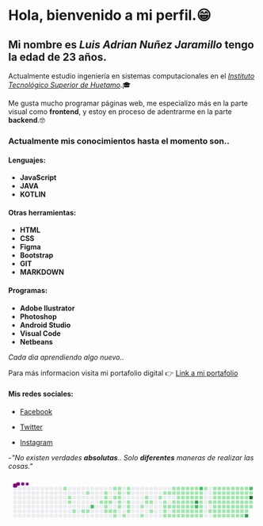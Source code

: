 # Hola, bienvenido a mi perfil.😁

## Mi nombre es _Luis Adrian Nuñez Jaramillo_ tengo la edad de 23 años.

Actualmente estudio ingeniería en sistemas computacionales en el [_Instituto Tecnológico Superior de Huetamo_](https://huetamo.tecnm.mx/).🎓

Me gusta mucho programar páginas web, me especializo más en la parte visual como **frontend**, y estoy en proceso de adentrarme en la parte **backend**.🤓

### Actualmente mis conocimientos hasta el momento son..

#### Lenguajes:

- **JavaScript**
- **JAVA**
- **KOTLIN**

#### Otras herramientas:

- **HTML**
- **CSS**
- **Figma**
- **Bootstrap**
- **GIT**
- **MARKDOWN**

#### Programas:

- **Adobe Ilustrator**
- **Photoshop**
- **Android Studio**
- **Visual Code**
- **Netbeans**

_Cada dia aprendiendo algo nuevo.._

Para más informacion visita mi portafolio digital 👉 [Link a mi portafolio](https://luisadriannu.github.io/portafolio-web/portafolio_cv)

#### Mis redes sociales:

- [Facebook](https://www.facebook.com/luisadrian.nunezjara)

- [Twitter](https://twitter.com/LuisAdrianNuez?t=LGtN8Y_iq9YpiaTIVvOgBQ&s=09)

- [Instagram](https://instagram.com/luizackjs?igshid=ZDdkNTZiNTM=)

-_"No existen verdades **absolutas**.. Solo **diferentes** maneras de realizar las cosas."_

<svg viewBox="-16 -32 880 192" width="880" height="192" xmlns="http://www.w3.org/2000/svg"><desc>Generated with https://github.com/Platane/snk</desc><style>@keyframes c0{3.07%{fill:var(--c1)}3.09%,to{fill:var(--ce)}}@keyframes c1{3.85%{fill:var(--c1)}3.87%,to{fill:var(--ce)}}@keyframes c2{4.1%{fill:var(--c1)}4.12%,to{fill:var(--ce)}}@keyframes c3{4.87%{fill:var(--c1)}4.89%,to{fill:var(--ce)}}@keyframes c4{5.39%{fill:var(--c1)}5.41%,to{fill:var(--ce)}}@keyframes c5{65.8%{fill:var(--c1)}65.82%,to{fill:var(--ce)}}@keyframes c6{5.65%{fill:var(--c1)}5.67%,to{fill:var(--ce)}}@keyframes c7{66.83%{fill:var(--c2)}66.85%,to{fill:var(--ce)}}@keyframes c8{13.61%{fill:var(--c1)}13.63%,to{fill:var(--ce)}}@keyframes c9{12.33%{fill:var(--c1)}12.35%,to{fill:var(--ce)}}@keyframes ca{12.07%{fill:var(--c1)}12.09%,to{fill:var(--ce)}}@keyframes cb{13.36%{fill:var(--c1)}13.38%,to{fill:var(--ce)}}@keyframes cc{14.13%{fill:var(--c1)}14.15%,to{fill:var(--ce)}}@keyframes cd{6.67%{fill:var(--c1)}6.69%,to{fill:var(--ce)}}@keyframes ce{13.1%{fill:var(--c1)}13.12%,to{fill:var(--ce)}}@keyframes cf{6.93%{fill:var(--c1)}6.95%,to{fill:var(--ce)}}@keyframes cg{10.53%{fill:var(--c1)}10.55%,to{fill:var(--ce)}}@keyframes ch{11.56%{fill:var(--c1)}11.58%,to{fill:var(--ce)}}@keyframes ci{7.19%{fill:var(--c1)}7.21%,to{fill:var(--ce)}}@keyframes cj{7.45%{fill:var(--c1)}7.47%,to{fill:var(--ce)}}@keyframes ck{10.27%{fill:var(--c1)}10.29%,to{fill:var(--ce)}}@keyframes cl{11.04%{fill:var(--c1)}11.06%,to{fill:var(--ce)}}@keyframes cm{11.3%{fill:var(--c1)}11.32%,to{fill:var(--ce)}}@keyframes cn{15.16%{fill:var(--c1)}15.18%,to{fill:var(--ce)}}@keyframes co{14.9%{fill:var(--c1)}14.92%,to{fill:var(--ce)}}@keyframes cp{7.96%{fill:var(--c1)}7.98%,to{fill:var(--ce)}}@keyframes cq{9.76%{fill:var(--c1)}9.78%,to{fill:var(--ce)}}@keyframes cr{9.5%{fill:var(--c1)}9.52%,to{fill:var(--ce)}}@keyframes cs{8.99%{fill:var(--c1)}9.01%,to{fill:var(--ce)}}@keyframes ct{8.73%{fill:var(--c1)}8.75%,to{fill:var(--ce)}}@keyframes cu{8.47%{fill:var(--c1)}8.49%,to{fill:var(--ce)}}@keyframes cv{18.24%{fill:var(--c1)}18.26%,to{fill:var(--ce)}}@keyframes cw{18.76%{fill:var(--c1)}18.78%,to{fill:var(--ce)}}@keyframes cx{17.47%{fill:var(--c1)}17.49%,to{fill:var(--ce)}}@keyframes cy{16.7%{fill:var(--c1)}16.72%,to{fill:var(--ce)}}@keyframes cz{16.96%{fill:var(--c1)}16.98%,to{fill:var(--ce)}}@keyframes c10{19.53%{fill:var(--c1)}19.55%,to{fill:var(--ce)}}@keyframes c11{59.89%{fill:var(--c1)}59.91%,to{fill:var(--ce)}}@keyframes c12{60.4%{fill:var(--c1)}60.42%,to{fill:var(--ce)}}@keyframes c13{53.2%{fill:var(--c1)}53.22%,to{fill:var(--ce)}}@keyframes c14{53.46%{fill:var(--c1)}53.48%,to{fill:var(--ce)}}@keyframes c15{20.3%{fill:var(--c1)}20.32%,to{fill:var(--ce)}}@keyframes c16{58.6%{fill:var(--c1)}58.62%,to{fill:var(--ce)}}@keyframes c17{60.66%{fill:var(--c1)}60.68%,to{fill:var(--ce)}}@keyframes c18{53.72%{fill:var(--c1)}53.74%,to{fill:var(--ce)}}@keyframes c19{54.23%{fill:var(--c1)}54.25%,to{fill:var(--ce)}}@keyframes c1a{25.18%{fill:var(--c1)}25.2%,to{fill:var(--ce)}}@keyframes c1b{25.44%{fill:var(--c1)}25.46%,to{fill:var(--ce)}}@keyframes c1c{52.69%{fill:var(--c1)}52.71%,to{fill:var(--ce)}}@keyframes c1d{52.43%{fill:var(--c1)}52.45%,to{fill:var(--ce)}}@keyframes c1e{20.81%{fill:var(--c1)}20.83%,to{fill:var(--ce)}}@keyframes c1f{54.49%{fill:var(--c1)}54.51%,to{fill:var(--ce)}}@keyframes c1g{24.93%{fill:var(--c1)}24.95%,to{fill:var(--ce)}}@keyframes c1h{25.7%{fill:var(--c1)}25.72%,to{fill:var(--ce)}}@keyframes c1i{50.12%{fill:var(--c1)}50.14%,to{fill:var(--ce)}}@keyframes c1j{50.38%{fill:var(--c1)}50.4%,to{fill:var(--ce)}}@keyframes c1k{52.18%{fill:var(--c1)}52.2%,to{fill:var(--ce)}}@keyframes c1l{21.07%{fill:var(--c1)}21.09%,to{fill:var(--ce)}}@keyframes c1m{54.75%{fill:var(--c1)}54.77%,to{fill:var(--ce)}}@keyframes c1n{24.67%{fill:var(--c1)}24.69%,to{fill:var(--ce)}}@keyframes c1o{25.95%{fill:var(--c1)}25.97%,to{fill:var(--ce)}}@keyframes c1p{49.86%{fill:var(--c1)}49.88%,to{fill:var(--ce)}}@keyframes c1q{50.63%{fill:var(--c1)}50.65%,to{fill:var(--ce)}}@keyframes c1r{51.92%{fill:var(--c1)}51.94%,to{fill:var(--ce)}}@keyframes c1s{21.33%{fill:var(--c1)}21.35%,to{fill:var(--ce)}}@keyframes c1t{55%{fill:var(--c1)}55.02%,to{fill:var(--ce)}}@keyframes c1u{24.41%{fill:var(--c1)}24.43%,to{fill:var(--ce)}}@keyframes c1v{26.21%{fill:var(--c1)}26.23%,to{fill:var(--ce)}}@keyframes c1w{49.6%{fill:var(--c1)}49.62%,to{fill:var(--ce)}}@keyframes c1x{50.89%{fill:var(--c1)}50.91%,to{fill:var(--ce)}}@keyframes c1y{51.66%{fill:var(--c1)}51.68%,to{fill:var(--ce)}}@keyframes c1z{21.58%{fill:var(--c1)}21.6%,to{fill:var(--ce)}}@keyframes c20{55.26%{fill:var(--c1)}55.28%,to{fill:var(--ce)}}@keyframes c21{24.15%{fill:var(--c1)}24.17%,to{fill:var(--ce)}}@keyframes c22{26.47%{fill:var(--c1)}26.49%,to{fill:var(--ce)}}@keyframes c23{26.73%{fill:var(--c1)}26.75%,to{fill:var(--ce)}}@keyframes c24{51.15%{fill:var(--c1)}51.17%,to{fill:var(--ce)}}@keyframes c25{51.4%{fill:var(--c1)}51.42%,to{fill:var(--ce)}}@keyframes c26{21.84%{fill:var(--c1)}21.86%,to{fill:var(--ce)}}@keyframes c27{55.52%{fill:var(--c1)}55.54%,to{fill:var(--ce)}}@keyframes c28{23.9%{fill:var(--c1)}23.92%,to{fill:var(--ce)}}@keyframes c29{23.64%{fill:var(--c1)}23.66%,to{fill:var(--ce)}}@keyframes c2a{26.98%{fill:var(--c1)}27%,to{fill:var(--ce)}}@keyframes c2b{82.25%{fill:var(--c3)}82.27%,to{fill:var(--ce)}}@keyframes c2c{72.74%{fill:var(--c2)}72.76%,to{fill:var(--ce)}}@keyframes c2d{22.1%{fill:var(--c1)}22.12%,to{fill:var(--ce)}}@keyframes c2e{55.77%{fill:var(--c1)}55.79%,to{fill:var(--ce)}}@keyframes c2f{74.03%{fill:var(--c2)}74.05%,to{fill:var(--ce)}}@keyframes c2g{23.38%{fill:var(--c1)}23.4%,to{fill:var(--ce)}}@keyframes c2h{23.13%{fill:var(--c1)}23.15%,to{fill:var(--ce)}}@keyframes c2i{22.87%{fill:var(--c1)}22.89%,to{fill:var(--ce)}}@keyframes c2j{22.61%{fill:var(--c1)}22.63%,to{fill:var(--ce)}}@keyframes c2k{22.36%{fill:var(--c1)}22.38%,to{fill:var(--ce)}}@keyframes c2l{56.03%{fill:var(--c1)}56.05%,to{fill:var(--ce)}}@keyframes c2m{48.06%{fill:var(--c1)}48.08%,to{fill:var(--ce)}}@keyframes c2n{33.67%{fill:var(--c1)}33.69%,to{fill:var(--ce)}}@keyframes c2o{38.81%{fill:var(--c1)}38.83%,to{fill:var(--ce)}}@keyframes c2p{44.98%{fill:var(--c1)}45%,to{fill:var(--ce)}}@keyframes c2q{45.23%{fill:var(--c1)}45.25%,to{fill:var(--ce)}}@keyframes c2r{28.01%{fill:var(--c1)}28.03%,to{fill:var(--ce)}}@keyframes c2s{33.41%{fill:var(--c1)}33.43%,to{fill:var(--ce)}}@keyframes c2t{34.18%{fill:var(--c1)}34.2%,to{fill:var(--ce)}}@keyframes c2u{38.55%{fill:var(--c1)}38.57%,to{fill:var(--ce)}}@keyframes c2v{39.32%{fill:var(--c1)}39.34%,to{fill:var(--ce)}}@keyframes c2w{44.72%{fill:var(--c1)}44.74%,to{fill:var(--ce)}}@keyframes c2x{45.49%{fill:var(--c1)}45.51%,to{fill:var(--ce)}}@keyframes c2y{28.27%{fill:var(--c1)}28.29%,to{fill:var(--ce)}}@keyframes c2z{33.15%{fill:var(--c1)}33.17%,to{fill:var(--ce)}}@keyframes c30{34.44%{fill:var(--c1)}34.46%,to{fill:var(--ce)}}@keyframes c31{38.29%{fill:var(--c1)}38.31%,to{fill:var(--ce)}}@keyframes c32{39.58%{fill:var(--c1)}39.6%,to{fill:var(--ce)}}@keyframes c33{44.46%{fill:var(--c1)}44.48%,to{fill:var(--ce)}}@keyframes c34{45.75%{fill:var(--c1)}45.77%,to{fill:var(--ce)}}@keyframes c35{28.52%{fill:var(--c1)}28.54%,to{fill:var(--ce)}}@keyframes c36{32.89%{fill:var(--c1)}32.91%,to{fill:var(--ce)}}@keyframes c37{34.69%{fill:var(--c1)}34.71%,to{fill:var(--ce)}}@keyframes c38{38.04%{fill:var(--c1)}38.06%,to{fill:var(--ce)}}@keyframes c39{39.84%{fill:var(--c1)}39.86%,to{fill:var(--ce)}}@keyframes c3a{44.21%{fill:var(--c1)}44.23%,to{fill:var(--ce)}}@keyframes c3b{46.01%{fill:var(--c1)}46.03%,to{fill:var(--ce)}}@keyframes c3c{28.78%{fill:var(--c1)}28.8%,to{fill:var(--ce)}}@keyframes c3d{32.64%{fill:var(--c1)}32.66%,to{fill:var(--ce)}}@keyframes c3e{34.95%{fill:var(--c1)}34.97%,to{fill:var(--ce)}}@keyframes c3f{37.78%{fill:var(--c1)}37.8%,to{fill:var(--ce)}}@keyframes c3g{40.09%{fill:var(--c1)}40.11%,to{fill:var(--ce)}}@keyframes c3h{43.95%{fill:var(--c1)}43.97%,to{fill:var(--ce)}}@keyframes c3i{46.26%{fill:var(--c1)}46.28%,to{fill:var(--ce)}}@keyframes c3j{29.04%{fill:var(--c1)}29.06%,to{fill:var(--ce)}}@keyframes c3k{32.38%{fill:var(--c1)}32.4%,to{fill:var(--ce)}}@keyframes c3l{35.21%{fill:var(--c1)}35.23%,to{fill:var(--ce)}}@keyframes c3m{37.52%{fill:var(--c1)}37.54%,to{fill:var(--ce)}}@keyframes c3n{40.35%{fill:var(--c1)}40.37%,to{fill:var(--ce)}}@keyframes c3o{43.69%{fill:var(--c1)}43.71%,to{fill:var(--ce)}}@keyframes c3p{43.43%{fill:var(--c1)}43.45%,to{fill:var(--ce)}}@keyframes c3q{29.3%{fill:var(--c1)}29.32%,to{fill:var(--ce)}}@keyframes c3r{32.12%{fill:var(--c1)}32.14%,to{fill:var(--ce)}}@keyframes c3s{35.47%{fill:var(--c1)}35.49%,to{fill:var(--ce)}}@keyframes c3t{37.27%{fill:var(--c1)}37.29%,to{fill:var(--ce)}}@keyframes c3u{40.61%{fill:var(--c1)}40.63%,to{fill:var(--ce)}}@keyframes c3v{42.41%{fill:var(--c1)}42.43%,to{fill:var(--ce)}}@keyframes c3w{42.15%{fill:var(--c1)}42.17%,to{fill:var(--ce)}}@keyframes c3x{29.55%{fill:var(--c1)}29.57%,to{fill:var(--ce)}}@keyframes c3y{31.87%{fill:var(--c1)}31.89%,to{fill:var(--ce)}}@keyframes c3z{35.72%{fill:var(--c1)}35.74%,to{fill:var(--ce)}}@keyframes c40{37.01%{fill:var(--c1)}37.03%,to{fill:var(--ce)}}@keyframes c41{40.86%{fill:var(--c1)}40.88%,to{fill:var(--ce)}}@keyframes c42{42.66%{fill:var(--c1)}42.68%,to{fill:var(--ce)}}@keyframes c43{30.07%{fill:var(--c1)}30.09%,to{fill:var(--ce)}}@keyframes c44{29.81%{fill:var(--c1)}29.83%,to{fill:var(--ce)}}@keyframes c45{31.61%{fill:var(--c1)}31.63%,to{fill:var(--ce)}}@keyframes c46{35.98%{fill:var(--c1)}36%,to{fill:var(--ce)}}@keyframes c47{36.75%{fill:var(--c1)}36.77%,to{fill:var(--ce)}}@keyframes c48{78.65%{fill:var(--c3)}78.67%,to{fill:var(--ce)}}@keyframes c49{76.85%{fill:var(--c2)}76.87%,to{fill:var(--ce)}}@keyframes c4a{30.32%{fill:var(--c1)}30.34%,to{fill:var(--ce)}}@keyframes c4b{85.59%{fill:var(--c4)}85.61%,to{fill:var(--ce)}}@keyframes c4c{31.35%{fill:var(--c1)}31.37%,to{fill:var(--ce)}}@keyframes c4d{36.24%{fill:var(--c1)}36.26%,to{fill:var(--ce)}}@keyframes u0{3.07%{transform:scale(0,1)}3.09%,3.85%,3.87%,4.1%{transform:scale(.01,1)}4.12%,4.87%{transform:scale(.02,1)}4.89%,5.39%,5.41%,5.65%{transform:scale(.03,1)}5.67%,6.67%{transform:scale(.04,1)}6.69%,6.93%,6.95%,7.19%{transform:scale(.05,1)}7.21%,7.45%{transform:scale(.06,1)}7.47%,7.96%,7.98%,8.47%{transform:scale(.07,1)}8.49%,8.73%{transform:scale(.08,1)}8.75%,8.99%,9.01%,9.5%{transform:scale(.09,1)}9.52%,9.76%{transform:scale(.1,1)}10.27%,10.29%,10.53%,9.78%{transform:scale(.11,1)}10.55%,11.04%{transform:scale(.12,1)}11.06%,11.3%,11.32%,11.56%{transform:scale(.13,1)}11.58%,12.07%{transform:scale(.14,1)}12.09%,12.33%,12.35%,13.1%{transform:scale(.15,1)}13.12%,13.36%{transform:scale(.16,1)}13.38%,13.61%,13.63%,14.13%{transform:scale(.17,1)}14.15%,14.9%{transform:scale(.18,1)}14.92%,15.16%,15.18%,16.7%{transform:scale(.19,1)}16.72%,16.96%{transform:scale(.2,1)}16.98%,17.47%,17.49%,18.24%{transform:scale(.21,1)}18.26%,18.76%{transform:scale(.22,1)}18.78%,19.53%,19.55%,20.3%{transform:scale(.23,1)}20.32%,20.81%{transform:scale(.24,1)}20.83%,21.07%,21.09%,21.33%{transform:scale(.25,1)}21.35%,21.58%,21.6%,21.84%{transform:scale(.26,1)}21.86%,22.1%{transform:scale(.27,1)}22.12%,22.36%,22.38%,22.61%{transform:scale(.28,1)}22.63%,22.87%{transform:scale(.29,1)}22.89%,23.13%,23.15%,23.38%{transform:scale(.3,1)}23.4%,23.64%{transform:scale(.31,1)}23.66%,23.9%,23.92%,24.15%{transform:scale(.32,1)}24.17%,24.41%{transform:scale(.33,1)}24.43%,24.67%,24.69%,24.93%{transform:scale(.34,1)}24.95%,25.18%{transform:scale(.35,1)}25.2%,25.44%,25.46%,25.7%{transform:scale(.36,1)}25.72%,25.95%{transform:scale(.37,1)}25.97%,26.21%,26.23%,26.47%{transform:scale(.38,1)}26.49%,26.73%{transform:scale(.39,1)}26.75%,26.98%,27%,28.01%{transform:scale(.4,1)}28.03%,28.27%{transform:scale(.41,1)}28.29%,28.52%,28.54%,28.78%{transform:scale(.42,1)}28.8%,29.04%{transform:scale(.43,1)}29.06%,29.3%,29.32%,29.55%{transform:scale(.44,1)}29.57%,29.81%{transform:scale(.45,1)}29.83%,30.07%,30.09%,30.32%{transform:scale(.46,1)}30.34%,31.35%{transform:scale(.47,1)}31.37%,31.61%,31.63%,31.87%{transform:scale(.48,1)}31.89%,32.12%{transform:scale(.49,1)}32.14%,32.38%,32.4%,32.64%{transform:scale(.5,1)}32.66%,32.89%{transform:scale(.51,1)}32.91%,33.15%,33.17%,33.41%{transform:scale(.52,1)}33.43%,33.67%{transform:scale(.53,1)}33.69%,34.18%,34.2%,34.44%{transform:scale(.54,1)}34.46%,34.69%{transform:scale(.55,1)}34.71%,34.95%,34.97%,35.21%{transform:scale(.56,1)}35.23%,35.47%{transform:scale(.57,1)}35.49%,35.72%,35.74%,35.98%{transform:scale(.58,1)}36%,36.24%{transform:scale(.59,1)}36.26%,36.75%,36.77%,37.01%{transform:scale(.6,1)}37.03%,37.27%{transform:scale(.61,1)}37.29%,37.52%,37.54%,37.78%{transform:scale(.62,1)}37.8%,38.04%{transform:scale(.63,1)}38.06%,38.29%,38.31%,38.55%{transform:scale(.64,1)}38.57%,38.81%{transform:scale(.65,1)}38.83%,39.32%,39.34%,39.58%{transform:scale(.66,1)}39.6%,39.84%{transform:scale(.67,1)}39.86%,40.09%,40.11%,40.35%{transform:scale(.68,1)}40.37%,40.61%{transform:scale(.69,1)}40.63%,40.86%,40.88%,42.15%{transform:scale(.7,1)}42.17%,42.41%{transform:scale(.71,1)}42.43%,42.66%,42.68%,43.43%{transform:scale(.72,1)}43.45%,43.69%{transform:scale(.73,1)}43.71%,43.95%,43.97%,44.21%{transform:scale(.74,1)}44.23%,44.46%,44.48%,44.72%{transform:scale(.75,1)}44.74%,44.98%{transform:scale(.76,1)}45%,45.23%,45.25%,45.49%{transform:scale(.77,1)}45.51%,45.75%{transform:scale(.78,1)}45.77%,46.01%,46.03%,46.26%{transform:scale(.79,1)}46.28%,48.06%{transform:scale(.8,1)}48.08%,49.6%,49.62%,49.86%{transform:scale(.81,1)}49.88%,50.12%{transform:scale(.82,1)}50.14%,50.38%,50.4%,50.63%{transform:scale(.83,1)}50.65%,50.89%{transform:scale(.84,1)}50.91%,51.15%,51.17%,51.4%{transform:scale(.85,1)}51.42%,51.66%{transform:scale(.86,1)}51.68%,51.92%,51.94%,52.18%{transform:scale(.87,1)}52.2%,52.43%{transform:scale(.88,1)}52.45%,52.69%,52.71%,53.2%{transform:scale(.89,1)}53.22%,53.46%{transform:scale(.9,1)}53.48%,53.72%,53.74%,54.23%{transform:scale(.91,1)}54.25%,54.49%{transform:scale(.92,1)}54.51%,54.75%,54.77%,55%{transform:scale(.93,1)}55.02%,55.26%{transform:scale(.94,1)}55.28%,55.52%,55.54%,55.77%{transform:scale(.95,1)}55.79%,56.03%{transform:scale(.96,1)}56.05%,58.6%,58.62%,59.89%{transform:scale(.97,1)}59.91%,60.4%{transform:scale(.98,1)}60.42%,60.66%,60.68%,65.8%{transform:scale(.99,1)}65.82%,to{transform:scale(1,1)}}@keyframes u1{66.83%{transform:scale(0,1)}66.85%,72.74%{transform:scale(.25,1)}72.76%,74.03%{transform:scale(.5,1)}74.05%,76.85%{transform:scale(.75,1)}76.87%,to{transform:scale(1,1)}}@keyframes u2{78.65%{transform:scale(0,1)}78.67%,82.25%{transform:scale(.5,1)}82.27%,to{transform:scale(1,1)}}@keyframes u3{85.59%{transform:scale(0,1)}85.61%,to{transform:scale(1,1)}}@keyframes s0{0%,99.74%{transform:translate(0,-16px)}.26%{transform:translate(0,0)}3.34%{transform:translate(192px,0)}4.11%{transform:translate(192px,48px)}4.37%{transform:translate(208px,48px)}4.88%{transform:translate(208px,80px)}7.2%{transform:translate(352px,80px)}7.46%{transform:translate(352px,96px)}8.23%{transform:translate(400px,96px)}9.77%{transform:translate(400px,0)}10.54%{transform:translate(352px,0)}10.8%{transform:translate(352px,16px)}11.05%{transform:translate(368px,16px)}11.31%{transform:translate(368px,32px)}12.08%{transform:translate(320px,32px)}12.34%{transform:translate(320px,16px)}12.6%{transform:translate(336px,16px)}13.11%{transform:translate(336px,48px)}13.62%{transform:translate(304px,48px)}13.88%{transform:translate(304px,64px)}14.91%{transform:translate(368px,64px)}15.17%{transform:translate(368px,48px)}16.97%{transform:translate(480px,48px)}17.22%{transform:translate(480px,32px)}17.74%{transform:translate(448px,32px)}18.77%{transform:translate(448px,96px)}19.28%{transform:translate(480px,96px)}19.54%{transform:translate(480px,80px)}22.37%,56.3%{transform:translate(656px,80px)}23.39%{transform:translate(656px,16px)}23.65%{transform:translate(640px,16px)}23.91%{transform:translate(640px,0)}25.19%{transform:translate(560px,0)}25.45%{transform:translate(560px,16px)}26.48%{transform:translate(624px,16px)}26.74%{transform:translate(624px,32px)}29.82%{transform:translate(816px,32px)}30.08%,42.93%,77.38%{transform:translate(816px,16px)}30.59%{transform:translate(848px,16px)}31.11%{transform:translate(848px,48px)}33.68%{transform:translate(688px,48px)}33.93%{transform:translate(688px,64px)}36.25%{transform:translate(832px,64px)}36.5%{transform:translate(832px,80px)}38.82%{transform:translate(688px,80px)}39.07%{transform:translate(688px,96px)}40.87%,78.92%{transform:translate(800px,96px)}42.42%{transform:translate(800px,0)}42.67%{transform:translate(816px,0)}43.44%{transform:translate(784px,16px)}43.7%{transform:translate(784px,0)}44.99%{transform:translate(704px,0)}45.24%{transform:translate(704px,16px)}46.27%{transform:translate(768px,16px)}46.53%{transform:translate(768px,0)}48.07%{transform:translate(672px,0)}48.33%{transform:translate(672px,16px)}49.36%{transform:translate(608px,16px)}49.61%{transform:translate(608px,32px)}50.13%{transform:translate(576px,32px)}50.39%{transform:translate(576px,48px)}51.16%{transform:translate(624px,48px)}51.41%{transform:translate(624px,64px)}52.44%{transform:translate(560px,64px)}52.7%{transform:translate(560px,48px)}53.21%{transform:translate(528px,48px)}53.47%{transform:translate(528px,64px)}53.73%{transform:translate(544px,64px)}54.24%{transform:translate(544px,96px)}56.04%{transform:translate(656px,96px)}58.35%{transform:translate(528px,80px)}58.61%{transform:translate(528px,96px)}58.87%{transform:translate(512px,96px)}59.9%{transform:translate(512px,32px)}60.15%{transform:translate(528px,32px)}60.41%{transform:translate(528px,16px)}60.67%{transform:translate(544px,16px)}60.93%{transform:translate(544px,0)}65.55%{transform:translate(256px,0)}65.81%{transform:translate(256px,16px)}66.07%{transform:translate(272px,16px)}66.84%{transform:translate(272px,64px)}73.01%{transform:translate(656px,64px)}74.04%{transform:translate(656px,0)}76.86%{transform:translate(832px,0)}77.12%,85.86%{transform:translate(832px,16px)}78.66%{transform:translate(816px,96px)}79.69%{transform:translate(800px,48px)}82.26%{transform:translate(640px,48px)}82.52%{transform:translate(640px,32px)}85.6%{transform:translate(832px,32px)}97.94%{transform:translate(80px,16px)}98.2%{transform:translate(80px,0)}98.46%{transform:translate(64px,0)}98.71%{transform:translate(64px,-16px)}}@keyframes s1{0%,99.74%{transform:translate(16px,-16px)}.26%{transform:translate(0,-16px)}.51%{transform:translate(0,0)}3.6%{transform:translate(192px,0)}4.37%{transform:translate(192px,48px)}4.63%{transform:translate(208px,48px)}5.14%{transform:translate(208px,80px)}7.46%{transform:translate(352px,80px)}7.71%{transform:translate(352px,96px)}8.48%{transform:translate(400px,96px)}10.03%{transform:translate(400px,0)}10.8%{transform:translate(352px,0)}11.05%{transform:translate(352px,16px)}11.31%{transform:translate(368px,16px)}11.57%{transform:translate(368px,32px)}12.34%{transform:translate(320px,32px)}12.6%{transform:translate(320px,16px)}12.85%{transform:translate(336px,16px)}13.37%{transform:translate(336px,48px)}13.88%{transform:translate(304px,48px)}14.14%{transform:translate(304px,64px)}15.17%{transform:translate(368px,64px)}15.42%{transform:translate(368px,48px)}17.22%{transform:translate(480px,48px)}17.48%{transform:translate(480px,32px)}17.99%{transform:translate(448px,32px)}19.02%{transform:translate(448px,96px)}19.54%{transform:translate(480px,96px)}19.79%{transform:translate(480px,80px)}22.62%,56.56%{transform:translate(656px,80px)}23.65%{transform:translate(656px,16px)}23.91%{transform:translate(640px,16px)}24.16%{transform:translate(640px,0)}25.45%{transform:translate(560px,0)}25.71%{transform:translate(560px,16px)}26.74%{transform:translate(624px,16px)}26.99%{transform:translate(624px,32px)}30.08%{transform:translate(816px,32px)}30.33%,43.19%,77.63%{transform:translate(816px,16px)}30.85%{transform:translate(848px,16px)}31.36%{transform:translate(848px,48px)}33.93%{transform:translate(688px,48px)}34.19%{transform:translate(688px,64px)}36.5%{transform:translate(832px,64px)}36.76%{transform:translate(832px,80px)}39.07%{transform:translate(688px,80px)}39.33%{transform:translate(688px,96px)}41.13%,79.18%{transform:translate(800px,96px)}42.67%{transform:translate(800px,0)}42.93%{transform:translate(816px,0)}43.7%{transform:translate(784px,16px)}43.96%{transform:translate(784px,0)}45.24%{transform:translate(704px,0)}45.5%{transform:translate(704px,16px)}46.53%{transform:translate(768px,16px)}46.79%{transform:translate(768px,0)}48.33%{transform:translate(672px,0)}48.59%{transform:translate(672px,16px)}49.61%{transform:translate(608px,16px)}49.87%{transform:translate(608px,32px)}50.39%{transform:translate(576px,32px)}50.64%{transform:translate(576px,48px)}51.41%{transform:translate(624px,48px)}51.67%{transform:translate(624px,64px)}52.7%{transform:translate(560px,64px)}52.96%{transform:translate(560px,48px)}53.47%{transform:translate(528px,48px)}53.73%{transform:translate(528px,64px)}53.98%{transform:translate(544px,64px)}54.5%{transform:translate(544px,96px)}56.3%{transform:translate(656px,96px)}58.61%{transform:translate(528px,80px)}58.87%{transform:translate(528px,96px)}59.13%{transform:translate(512px,96px)}60.15%{transform:translate(512px,32px)}60.41%{transform:translate(528px,32px)}60.67%{transform:translate(528px,16px)}60.93%{transform:translate(544px,16px)}61.18%{transform:translate(544px,0)}65.81%{transform:translate(256px,0)}66.07%{transform:translate(256px,16px)}66.32%{transform:translate(272px,16px)}67.1%{transform:translate(272px,64px)}73.26%{transform:translate(656px,64px)}74.29%{transform:translate(656px,0)}77.12%{transform:translate(832px,0)}77.38%,86.12%{transform:translate(832px,16px)}78.92%{transform:translate(816px,96px)}79.95%{transform:translate(800px,48px)}82.52%{transform:translate(640px,48px)}82.78%{transform:translate(640px,32px)}85.86%{transform:translate(832px,32px)}98.2%{transform:translate(80px,16px)}98.46%{transform:translate(80px,0)}98.71%{transform:translate(64px,0)}98.97%{transform:translate(64px,-16px)}}@keyframes s2{0%,99.74%{transform:translate(32px,-16px)}.51%{transform:translate(0,-16px)}.77%{transform:translate(0,0)}3.86%{transform:translate(192px,0)}4.63%{transform:translate(192px,48px)}4.88%{transform:translate(208px,48px)}5.4%{transform:translate(208px,80px)}7.71%{transform:translate(352px,80px)}7.97%{transform:translate(352px,96px)}8.74%{transform:translate(400px,96px)}10.28%{transform:translate(400px,0)}11.05%{transform:translate(352px,0)}11.31%{transform:translate(352px,16px)}11.57%{transform:translate(368px,16px)}11.83%{transform:translate(368px,32px)}12.6%{transform:translate(320px,32px)}12.85%{transform:translate(320px,16px)}13.11%{transform:translate(336px,16px)}13.62%{transform:translate(336px,48px)}14.14%{transform:translate(304px,48px)}14.4%{transform:translate(304px,64px)}15.42%{transform:translate(368px,64px)}15.68%{transform:translate(368px,48px)}17.48%{transform:translate(480px,48px)}17.74%{transform:translate(480px,32px)}18.25%{transform:translate(448px,32px)}19.28%{transform:translate(448px,96px)}19.79%{transform:translate(480px,96px)}20.05%{transform:translate(480px,80px)}22.88%,56.81%{transform:translate(656px,80px)}23.91%{transform:translate(656px,16px)}24.16%{transform:translate(640px,16px)}24.42%{transform:translate(640px,0)}25.71%{transform:translate(560px,0)}25.96%{transform:translate(560px,16px)}26.99%{transform:translate(624px,16px)}27.25%{transform:translate(624px,32px)}30.33%{transform:translate(816px,32px)}30.59%,43.44%,77.89%{transform:translate(816px,16px)}31.11%{transform:translate(848px,16px)}31.62%{transform:translate(848px,48px)}34.19%{transform:translate(688px,48px)}34.45%{transform:translate(688px,64px)}36.76%{transform:translate(832px,64px)}37.02%{transform:translate(832px,80px)}39.33%{transform:translate(688px,80px)}39.59%{transform:translate(688px,96px)}41.39%,79.43%{transform:translate(800px,96px)}42.93%{transform:translate(800px,0)}43.19%{transform:translate(816px,0)}43.96%{transform:translate(784px,16px)}44.22%{transform:translate(784px,0)}45.5%{transform:translate(704px,0)}45.76%{transform:translate(704px,16px)}46.79%{transform:translate(768px,16px)}47.04%{transform:translate(768px,0)}48.59%{transform:translate(672px,0)}48.84%{transform:translate(672px,16px)}49.87%{transform:translate(608px,16px)}50.13%{transform:translate(608px,32px)}50.64%{transform:translate(576px,32px)}50.9%{transform:translate(576px,48px)}51.67%{transform:translate(624px,48px)}51.93%{transform:translate(624px,64px)}52.96%{transform:translate(560px,64px)}53.21%{transform:translate(560px,48px)}53.73%{transform:translate(528px,48px)}53.98%{transform:translate(528px,64px)}54.24%{transform:translate(544px,64px)}54.76%{transform:translate(544px,96px)}56.56%{transform:translate(656px,96px)}58.87%{transform:translate(528px,80px)}59.13%{transform:translate(528px,96px)}59.38%{transform:translate(512px,96px)}60.41%{transform:translate(512px,32px)}60.67%{transform:translate(528px,32px)}60.93%{transform:translate(528px,16px)}61.18%{transform:translate(544px,16px)}61.44%{transform:translate(544px,0)}66.07%{transform:translate(256px,0)}66.32%{transform:translate(256px,16px)}66.58%{transform:translate(272px,16px)}67.35%{transform:translate(272px,64px)}73.52%{transform:translate(656px,64px)}74.55%{transform:translate(656px,0)}77.38%{transform:translate(832px,0)}77.63%,86.38%{transform:translate(832px,16px)}79.18%{transform:translate(816px,96px)}80.21%{transform:translate(800px,48px)}82.78%{transform:translate(640px,48px)}83.03%{transform:translate(640px,32px)}86.12%{transform:translate(832px,32px)}98.46%{transform:translate(80px,16px)}98.71%{transform:translate(80px,0)}98.97%{transform:translate(64px,0)}99.23%{transform:translate(64px,-16px)}}@keyframes s3{0%,99.74%{transform:translate(48px,-16px)}.77%{transform:translate(0,-16px)}1.03%{transform:translate(0,0)}4.11%{transform:translate(192px,0)}4.88%{transform:translate(192px,48px)}5.14%{transform:translate(208px,48px)}5.66%{transform:translate(208px,80px)}7.97%{transform:translate(352px,80px)}8.23%{transform:translate(352px,96px)}9%{transform:translate(400px,96px)}10.54%{transform:translate(400px,0)}11.31%{transform:translate(352px,0)}11.57%{transform:translate(352px,16px)}11.83%{transform:translate(368px,16px)}12.08%{transform:translate(368px,32px)}12.85%{transform:translate(320px,32px)}13.11%{transform:translate(320px,16px)}13.37%{transform:translate(336px,16px)}13.88%{transform:translate(336px,48px)}14.4%{transform:translate(304px,48px)}14.65%{transform:translate(304px,64px)}15.68%{transform:translate(368px,64px)}15.94%{transform:translate(368px,48px)}17.74%{transform:translate(480px,48px)}17.99%{transform:translate(480px,32px)}18.51%{transform:translate(448px,32px)}19.54%{transform:translate(448px,96px)}20.05%{transform:translate(480px,96px)}20.31%{transform:translate(480px,80px)}23.14%,57.07%{transform:translate(656px,80px)}24.16%{transform:translate(656px,16px)}24.42%{transform:translate(640px,16px)}24.68%{transform:translate(640px,0)}25.96%{transform:translate(560px,0)}26.22%{transform:translate(560px,16px)}27.25%{transform:translate(624px,16px)}27.51%{transform:translate(624px,32px)}30.59%{transform:translate(816px,32px)}30.85%,43.7%,78.15%{transform:translate(816px,16px)}31.36%{transform:translate(848px,16px)}31.88%{transform:translate(848px,48px)}34.45%{transform:translate(688px,48px)}34.7%{transform:translate(688px,64px)}37.02%{transform:translate(832px,64px)}37.28%{transform:translate(832px,80px)}39.59%{transform:translate(688px,80px)}39.85%{transform:translate(688px,96px)}41.65%,79.69%{transform:translate(800px,96px)}43.19%{transform:translate(800px,0)}43.44%{transform:translate(816px,0)}44.22%{transform:translate(784px,16px)}44.47%{transform:translate(784px,0)}45.76%{transform:translate(704px,0)}46.02%{transform:translate(704px,16px)}47.04%{transform:translate(768px,16px)}47.3%{transform:translate(768px,0)}48.84%{transform:translate(672px,0)}49.1%{transform:translate(672px,16px)}50.13%{transform:translate(608px,16px)}50.39%{transform:translate(608px,32px)}50.9%{transform:translate(576px,32px)}51.16%{transform:translate(576px,48px)}51.93%{transform:translate(624px,48px)}52.19%{transform:translate(624px,64px)}53.21%{transform:translate(560px,64px)}53.47%{transform:translate(560px,48px)}53.98%{transform:translate(528px,48px)}54.24%{transform:translate(528px,64px)}54.5%{transform:translate(544px,64px)}55.01%{transform:translate(544px,96px)}56.81%{transform:translate(656px,96px)}59.13%{transform:translate(528px,80px)}59.38%{transform:translate(528px,96px)}59.64%{transform:translate(512px,96px)}60.67%{transform:translate(512px,32px)}60.93%{transform:translate(528px,32px)}61.18%{transform:translate(528px,16px)}61.44%{transform:translate(544px,16px)}61.7%{transform:translate(544px,0)}66.32%{transform:translate(256px,0)}66.58%{transform:translate(256px,16px)}66.84%{transform:translate(272px,16px)}67.61%{transform:translate(272px,64px)}73.78%{transform:translate(656px,64px)}74.81%{transform:translate(656px,0)}77.63%{transform:translate(832px,0)}77.89%,86.63%{transform:translate(832px,16px)}79.43%{transform:translate(816px,96px)}80.46%{transform:translate(800px,48px)}83.03%{transform:translate(640px,48px)}83.29%{transform:translate(640px,32px)}86.38%{transform:translate(832px,32px)}98.71%{transform:translate(80px,16px)}98.97%{transform:translate(80px,0)}99.23%{transform:translate(64px,0)}99.49%{transform:translate(64px,-16px)}}:root{--cb:#1b1f230a;--cs:purple;--ce:#ebedf0;--c0:#ebedf0;--c1:#9be9a8;--c2:#40c463;--c3:#30a14e;--c4:#216e39}@media (prefers-color-scheme:dark){:root{--cb:#1b1f230a;--cs:purple;--ce:#161b22;--c1:#01311f;--c2:#034525;--c3:#0f6d31;--c4:#00c647}}.c{shape-rendering:geometricPrecision;fill:var(--ce);stroke-width:1px;stroke:var(--cb);animation:none 38900ms linear infinite}.c.c0{fill:var(--c1);animation-name:c0}.c.c1,.c.c2,.c.c3{fill:var(--c1);animation-name:c1}.c.c2,.c.c3{animation-name:c2}.c.c3{animation-name:c3}.c.c4,.c.c5,.c.c6{fill:var(--c1);animation-name:c4}.c.c5,.c.c6{animation-name:c5}.c.c6{animation-name:c6}.c.c7{fill:var(--c2);animation-name:c7}.c.c8,.c.c9,.c.ca{fill:var(--c1);animation-name:c8}.c.c9,.c.ca{animation-name:c9}.c.ca{animation-name:ca}.c.cb,.c.cc,.c.cd{fill:var(--c1);animation-name:cb}.c.cc,.c.cd{animation-name:cc}.c.cd{animation-name:cd}.c.ce,.c.cf,.c.cg{fill:var(--c1);animation-name:ce}.c.cf,.c.cg{animation-name:cf}.c.cg{animation-name:cg}.c.ch,.c.ci,.c.cj{fill:var(--c1);animation-name:ch}.c.ci,.c.cj{animation-name:ci}.c.cj{animation-name:cj}.c.ck,.c.cl,.c.cm{fill:var(--c1);animation-name:ck}.c.cl,.c.cm{animation-name:cl}.c.cm{animation-name:cm}.c.cn,.c.co,.c.cp{fill:var(--c1);animation-name:cn}.c.co,.c.cp{animation-name:co}.c.cp{animation-name:cp}.c.cq,.c.cr,.c.cs{fill:var(--c1);animation-name:cq}.c.cr,.c.cs{animation-name:cr}.c.cs{animation-name:cs}.c.ct,.c.cu,.c.cv{fill:var(--c1);animation-name:ct}.c.cu,.c.cv{animation-name:cu}.c.cv{animation-name:cv}.c.cw,.c.cx,.c.cy{fill:var(--c1);animation-name:cw}.c.cx,.c.cy{animation-name:cx}.c.cy{animation-name:cy}.c.c10,.c.c11,.c.cz{fill:var(--c1);animation-name:cz}.c.c10,.c.c11{animation-name:c10}.c.c11{animation-name:c11}.c.c12,.c.c13,.c.c14{fill:var(--c1);animation-name:c12}.c.c13,.c.c14{animation-name:c13}.c.c14{animation-name:c14}.c.c15,.c.c16,.c.c17{fill:var(--c1);animation-name:c15}.c.c16,.c.c17{animation-name:c16}.c.c17{animation-name:c17}.c.c18,.c.c19,.c.c1a{fill:var(--c1);animation-name:c18}.c.c19,.c.c1a{animation-name:c19}.c.c1a{animation-name:c1a}.c.c1b,.c.c1c,.c.c1d{fill:var(--c1);animation-name:c1b}.c.c1c,.c.c1d{animation-name:c1c}.c.c1d{animation-name:c1d}.c.c1e,.c.c1f,.c.c1g{fill:var(--c1);animation-name:c1e}.c.c1f,.c.c1g{animation-name:c1f}.c.c1g{animation-name:c1g}.c.c1h,.c.c1i,.c.c1j{fill:var(--c1);animation-name:c1h}.c.c1i,.c.c1j{animation-name:c1i}.c.c1j{animation-name:c1j}.c.c1k,.c.c1l,.c.c1m{fill:var(--c1);animation-name:c1k}.c.c1l,.c.c1m{animation-name:c1l}.c.c1m{animation-name:c1m}.c.c1n,.c.c1o,.c.c1p{fill:var(--c1);animation-name:c1n}.c.c1o,.c.c1p{animation-name:c1o}.c.c1p{animation-name:c1p}.c.c1q,.c.c1r,.c.c1s{fill:var(--c1);animation-name:c1q}.c.c1r,.c.c1s{animation-name:c1r}.c.c1s{animation-name:c1s}.c.c1t,.c.c1u,.c.c1v{fill:var(--c1);animation-name:c1t}.c.c1u,.c.c1v{animation-name:c1u}.c.c1v{animation-name:c1v}.c.c1w,.c.c1x,.c.c1y{fill:var(--c1);animation-name:c1w}.c.c1x,.c.c1y{animation-name:c1x}.c.c1y{animation-name:c1y}.c.c1z,.c.c20,.c.c21{fill:var(--c1);animation-name:c1z}.c.c20,.c.c21{animation-name:c20}.c.c21{animation-name:c21}.c.c22,.c.c23,.c.c24{fill:var(--c1);animation-name:c22}.c.c23,.c.c24{animation-name:c23}.c.c24{animation-name:c24}.c.c25,.c.c26,.c.c27{fill:var(--c1);animation-name:c25}.c.c26,.c.c27{animation-name:c26}.c.c27{animation-name:c27}.c.c28,.c.c29,.c.c2a{fill:var(--c1);animation-name:c28}.c.c29,.c.c2a{animation-name:c29}.c.c2a{animation-name:c2a}.c.c2b{fill:var(--c3);animation-name:c2b}.c.c2c{fill:var(--c2);animation-name:c2c}.c.c2d,.c.c2e{fill:var(--c1);animation-name:c2d}.c.c2e{animation-name:c2e}.c.c2f{fill:var(--c2);animation-name:c2f}.c.c2g{fill:var(--c1);animation-name:c2g}.c.c2h,.c.c2i,.c.c2j{fill:var(--c1);animation-name:c2h}.c.c2i,.c.c2j{animation-name:c2i}.c.c2j{animation-name:c2j}.c.c2k,.c.c2l,.c.c2m{fill:var(--c1);animation-name:c2k}.c.c2l,.c.c2m{animation-name:c2l}.c.c2m{animation-name:c2m}.c.c2n,.c.c2o,.c.c2p{fill:var(--c1);animation-name:c2n}.c.c2o,.c.c2p{animation-name:c2o}.c.c2p{animation-name:c2p}.c.c2q,.c.c2r,.c.c2s{fill:var(--c1);animation-name:c2q}.c.c2r,.c.c2s{animation-name:c2r}.c.c2s{animation-name:c2s}.c.c2t,.c.c2u,.c.c2v{fill:var(--c1);animation-name:c2t}.c.c2u,.c.c2v{animation-name:c2u}.c.c2v{animation-name:c2v}.c.c2w,.c.c2x,.c.c2y{fill:var(--c1);animation-name:c2w}.c.c2x,.c.c2y{animation-name:c2x}.c.c2y{animation-name:c2y}.c.c2z,.c.c30,.c.c31{fill:var(--c1);animation-name:c2z}.c.c30,.c.c31{animation-name:c30}.c.c31{animation-name:c31}.c.c32,.c.c33,.c.c34{fill:var(--c1);animation-name:c32}.c.c33,.c.c34{animation-name:c33}.c.c34{animation-name:c34}.c.c35,.c.c36,.c.c37{fill:var(--c1);animation-name:c35}.c.c36,.c.c37{animation-name:c36}.c.c37{animation-name:c37}.c.c38,.c.c39,.c.c3a{fill:var(--c1);animation-name:c38}.c.c39,.c.c3a{animation-name:c39}.c.c3a{animation-name:c3a}.c.c3b,.c.c3c,.c.c3d{fill:var(--c1);animation-name:c3b}.c.c3c,.c.c3d{animation-name:c3c}.c.c3d{animation-name:c3d}.c.c3e,.c.c3f,.c.c3g{fill:var(--c1);animation-name:c3e}.c.c3f,.c.c3g{animation-name:c3f}.c.c3g{animation-name:c3g}.c.c3h,.c.c3i,.c.c3j{fill:var(--c1);animation-name:c3h}.c.c3i,.c.c3j{animation-name:c3i}.c.c3j{animation-name:c3j}.c.c3k,.c.c3l,.c.c3m{fill:var(--c1);animation-name:c3k}.c.c3l,.c.c3m{animation-name:c3l}.c.c3m{animation-name:c3m}.c.c3n,.c.c3o,.c.c3p{fill:var(--c1);animation-name:c3n}.c.c3o,.c.c3p{animation-name:c3o}.c.c3p{animation-name:c3p}.c.c3q,.c.c3r,.c.c3s{fill:var(--c1);animation-name:c3q}.c.c3r,.c.c3s{animation-name:c3r}.c.c3s{animation-name:c3s}.c.c3t,.c.c3u,.c.c3v{fill:var(--c1);animation-name:c3t}.c.c3u,.c.c3v{animation-name:c3u}.c.c3v{animation-name:c3v}.c.c3w,.c.c3x,.c.c3y{fill:var(--c1);animation-name:c3w}.c.c3x,.c.c3y{animation-name:c3x}.c.c3y{animation-name:c3y}.c.c3z,.c.c40,.c.c41{fill:var(--c1);animation-name:c3z}.c.c40,.c.c41{animation-name:c40}.c.c41{animation-name:c41}.c.c42,.c.c43,.c.c44{fill:var(--c1);animation-name:c42}.c.c43,.c.c44{animation-name:c43}.c.c44{animation-name:c44}.c.c45,.c.c46,.c.c47{fill:var(--c1);animation-name:c45}.c.c46,.c.c47{animation-name:c46}.c.c47{animation-name:c47}.c.c48{fill:var(--c3);animation-name:c48}.c.c49{fill:var(--c2);animation-name:c49}.c.c4a{fill:var(--c1);animation-name:c4a}.c.c4b{fill:var(--c4);animation-name:c4b}.c.c4c,.c.c4d{fill:var(--c1);animation-name:c4c}.c.c4d{animation-name:c4d}.s,.u{animation:none linear 38900ms infinite}.u,.u.u0{transform-origin:0 0}.u{transform:scale(0,1)}.u.u0{fill:var(--c1);animation-name:u0}.u.u1{fill:var(--c2);animation-name:u1;transform-origin:810.4px 0}.u.u2{fill:var(--c3);animation-name:u2;transform-origin:831.9px 0}.u.u3{fill:var(--c4);animation-name:u3;transform-origin:842.6px 0}.s{shape-rendering:geometricPrecision;fill:var(--cs)}.s.s0{transform:translate(0,-16px);animation-name:s0}.s.s1{transform:translate(16px,-16px);animation-name:s1}.s.s2{transform:translate(32px,-16px);animation-name:s2}.s.s3{transform:translate(48px,-16px);animation-name:s3}</style><rect class="c" x="2" y="2" rx="2" ry="2" width="12" height="12"/><rect class="c" x="2" y="18" rx="2" ry="2" width="12" height="12"/><rect class="c" x="2" y="34" rx="2" ry="2" width="12" height="12"/><rect class="c" x="2" y="50" rx="2" ry="2" width="12" height="12"/><rect class="c" x="2" y="66" rx="2" ry="2" width="12" height="12"/><rect class="c" x="2" y="82" rx="2" ry="2" width="12" height="12"/><rect class="c" x="2" y="98" rx="2" ry="2" width="12" height="12"/><rect class="c" x="18" y="2" rx="2" ry="2" width="12" height="12"/><rect class="c" x="18" y="18" rx="2" ry="2" width="12" height="12"/><rect class="c" x="18" y="34" rx="2" ry="2" width="12" height="12"/><rect class="c" x="18" y="50" rx="2" ry="2" width="12" height="12"/><rect class="c" x="18" y="66" rx="2" ry="2" width="12" height="12"/><rect class="c" x="18" y="82" rx="2" ry="2" width="12" height="12"/><rect class="c" x="18" y="98" rx="2" ry="2" width="12" height="12"/><rect class="c" x="34" y="2" rx="2" ry="2" width="12" height="12"/><rect class="c" x="34" y="18" rx="2" ry="2" width="12" height="12"/><rect class="c" x="34" y="34" rx="2" ry="2" width="12" height="12"/><rect class="c" x="34" y="50" rx="2" ry="2" width="12" height="12"/><rect class="c" x="34" y="66" rx="2" ry="2" width="12" height="12"/><rect class="c" x="34" y="82" rx="2" ry="2" width="12" height="12"/><rect class="c" x="34" y="98" rx="2" ry="2" width="12" height="12"/><rect class="c" x="50" y="2" rx="2" ry="2" width="12" height="12"/><rect class="c" x="50" y="18" rx="2" ry="2" width="12" height="12"/><rect class="c" x="50" y="34" rx="2" ry="2" width="12" height="12"/><rect class="c" x="50" y="50" rx="2" ry="2" width="12" height="12"/><rect class="c" x="50" y="66" rx="2" ry="2" width="12" height="12"/><rect class="c" x="50" y="82" rx="2" ry="2" width="12" height="12"/><rect class="c" x="50" y="98" rx="2" ry="2" width="12" height="12"/><rect class="c" x="66" y="2" rx="2" ry="2" width="12" height="12"/><rect class="c" x="66" y="18" rx="2" ry="2" width="12" height="12"/><rect class="c" x="66" y="34" rx="2" ry="2" width="12" height="12"/><rect class="c" x="66" y="50" rx="2" ry="2" width="12" height="12"/><rect class="c" x="66" y="66" rx="2" ry="2" width="12" height="12"/><rect class="c" x="66" y="82" rx="2" ry="2" width="12" height="12"/><rect class="c" x="66" y="98" rx="2" ry="2" width="12" height="12"/><rect class="c" x="82" y="2" rx="2" ry="2" width="12" height="12"/><rect class="c" x="82" y="18" rx="2" ry="2" width="12" height="12"/><rect class="c" x="82" y="34" rx="2" ry="2" width="12" height="12"/><rect class="c" x="82" y="50" rx="2" ry="2" width="12" height="12"/><rect class="c" x="82" y="66" rx="2" ry="2" width="12" height="12"/><rect class="c" x="82" y="82" rx="2" ry="2" width="12" height="12"/><rect class="c" x="82" y="98" rx="2" ry="2" width="12" height="12"/><rect class="c" x="98" y="2" rx="2" ry="2" width="12" height="12"/><rect class="c" x="98" y="18" rx="2" ry="2" width="12" height="12"/><rect class="c" x="98" y="34" rx="2" ry="2" width="12" height="12"/><rect class="c" x="98" y="50" rx="2" ry="2" width="12" height="12"/><rect class="c" x="98" y="66" rx="2" ry="2" width="12" height="12"/><rect class="c" x="98" y="82" rx="2" ry="2" width="12" height="12"/><rect class="c" x="98" y="98" rx="2" ry="2" width="12" height="12"/><rect class="c" x="114" y="2" rx="2" ry="2" width="12" height="12"/><rect class="c" x="114" y="18" rx="2" ry="2" width="12" height="12"/><rect class="c" x="114" y="34" rx="2" ry="2" width="12" height="12"/><rect class="c" x="114" y="50" rx="2" ry="2" width="12" height="12"/><rect class="c" x="114" y="66" rx="2" ry="2" width="12" height="12"/><rect class="c" x="114" y="82" rx="2" ry="2" width="12" height="12"/><rect class="c" x="114" y="98" rx="2" ry="2" width="12" height="12"/><rect class="c" x="130" y="2" rx="2" ry="2" width="12" height="12"/><rect class="c" x="130" y="18" rx="2" ry="2" width="12" height="12"/><rect class="c" x="130" y="34" rx="2" ry="2" width="12" height="12"/><rect class="c" x="130" y="50" rx="2" ry="2" width="12" height="12"/><rect class="c" x="130" y="66" rx="2" ry="2" width="12" height="12"/><rect class="c" x="130" y="82" rx="2" ry="2" width="12" height="12"/><rect class="c" x="130" y="98" rx="2" ry="2" width="12" height="12"/><rect class="c" x="146" y="2" rx="2" ry="2" width="12" height="12"/><rect class="c" x="146" y="18" rx="2" ry="2" width="12" height="12"/><rect class="c" x="146" y="34" rx="2" ry="2" width="12" height="12"/><rect class="c" x="146" y="50" rx="2" ry="2" width="12" height="12"/><rect class="c" x="146" y="66" rx="2" ry="2" width="12" height="12"/><rect class="c" x="146" y="82" rx="2" ry="2" width="12" height="12"/><rect class="c" x="146" y="98" rx="2" ry="2" width="12" height="12"/><rect class="c" x="162" y="2" rx="2" ry="2" width="12" height="12"/><rect class="c" x="162" y="18" rx="2" ry="2" width="12" height="12"/><rect class="c" x="162" y="34" rx="2" ry="2" width="12" height="12"/><rect class="c" x="162" y="50" rx="2" ry="2" width="12" height="12"/><rect class="c" x="162" y="66" rx="2" ry="2" width="12" height="12"/><rect class="c" x="162" y="82" rx="2" ry="2" width="12" height="12"/><rect class="c" x="162" y="98" rx="2" ry="2" width="12" height="12"/><rect class="c c0" x="178" y="2" rx="2" ry="2" width="12" height="12"/><rect class="c" x="178" y="18" rx="2" ry="2" width="12" height="12"/><rect class="c" x="178" y="34" rx="2" ry="2" width="12" height="12"/><rect class="c" x="178" y="50" rx="2" ry="2" width="12" height="12"/><rect class="c" x="178" y="66" rx="2" ry="2" width="12" height="12"/><rect class="c" x="178" y="82" rx="2" ry="2" width="12" height="12"/><rect class="c" x="178" y="98" rx="2" ry="2" width="12" height="12"/><rect class="c" x="194" y="2" rx="2" ry="2" width="12" height="12"/><rect class="c" x="194" y="18" rx="2" ry="2" width="12" height="12"/><rect class="c c1" x="194" y="34" rx="2" ry="2" width="12" height="12"/><rect class="c c2" x="194" y="50" rx="2" ry="2" width="12" height="12"/><rect class="c" x="194" y="66" rx="2" ry="2" width="12" height="12"/><rect class="c" x="194" y="82" rx="2" ry="2" width="12" height="12"/><rect class="c" x="194" y="98" rx="2" ry="2" width="12" height="12"/><rect class="c" x="210" y="2" rx="2" ry="2" width="12" height="12"/><rect class="c" x="210" y="18" rx="2" ry="2" width="12" height="12"/><rect class="c" x="210" y="34" rx="2" ry="2" width="12" height="12"/><rect class="c" x="210" y="50" rx="2" ry="2" width="12" height="12"/><rect class="c" x="210" y="66" rx="2" ry="2" width="12" height="12"/><rect class="c c3" x="210" y="82" rx="2" ry="2" width="12" height="12"/><rect class="c" x="210" y="98" rx="2" ry="2" width="12" height="12"/><rect class="c" x="226" y="2" rx="2" ry="2" width="12" height="12"/><rect class="c" x="226" y="18" rx="2" ry="2" width="12" height="12"/><rect class="c" x="226" y="34" rx="2" ry="2" width="12" height="12"/><rect class="c" x="226" y="50" rx="2" ry="2" width="12" height="12"/><rect class="c" x="226" y="66" rx="2" ry="2" width="12" height="12"/><rect class="c" x="226" y="82" rx="2" ry="2" width="12" height="12"/><rect class="c" x="226" y="98" rx="2" ry="2" width="12" height="12"/><rect class="c" x="242" y="2" rx="2" ry="2" width="12" height="12"/><rect class="c" x="242" y="18" rx="2" ry="2" width="12" height="12"/><rect class="c" x="242" y="34" rx="2" ry="2" width="12" height="12"/><rect class="c" x="242" y="50" rx="2" ry="2" width="12" height="12"/><rect class="c" x="242" y="66" rx="2" ry="2" width="12" height="12"/><rect class="c c4" x="242" y="82" rx="2" ry="2" width="12" height="12"/><rect class="c" x="242" y="98" rx="2" ry="2" width="12" height="12"/><rect class="c" x="258" y="2" rx="2" ry="2" width="12" height="12"/><rect class="c c5" x="258" y="18" rx="2" ry="2" width="12" height="12"/><rect class="c" x="258" y="34" rx="2" ry="2" width="12" height="12"/><rect class="c" x="258" y="50" rx="2" ry="2" width="12" height="12"/><rect class="c" x="258" y="66" rx="2" ry="2" width="12" height="12"/><rect class="c c6" x="258" y="82" rx="2" ry="2" width="12" height="12"/><rect class="c" x="258" y="98" rx="2" ry="2" width="12" height="12"/><rect class="c" x="274" y="2" rx="2" ry="2" width="12" height="12"/><rect class="c" x="274" y="18" rx="2" ry="2" width="12" height="12"/><rect class="c" x="274" y="34" rx="2" ry="2" width="12" height="12"/><rect class="c" x="274" y="50" rx="2" ry="2" width="12" height="12"/><rect class="c c7" x="274" y="66" rx="2" ry="2" width="12" height="12"/><rect class="c" x="274" y="82" rx="2" ry="2" width="12" height="12"/><rect class="c" x="274" y="98" rx="2" ry="2" width="12" height="12"/><rect class="c" x="290" y="2" rx="2" ry="2" width="12" height="12"/><rect class="c" x="290" y="18" rx="2" ry="2" width="12" height="12"/><rect class="c" x="290" y="34" rx="2" ry="2" width="12" height="12"/><rect class="c" x="290" y="50" rx="2" ry="2" width="12" height="12"/><rect class="c" x="290" y="66" rx="2" ry="2" width="12" height="12"/><rect class="c" x="290" y="82" rx="2" ry="2" width="12" height="12"/><rect class="c" x="290" y="98" rx="2" ry="2" width="12" height="12"/><rect class="c" x="306" y="2" rx="2" ry="2" width="12" height="12"/><rect class="c" x="306" y="18" rx="2" ry="2" width="12" height="12"/><rect class="c" x="306" y="34" rx="2" ry="2" width="12" height="12"/><rect class="c c8" x="306" y="50" rx="2" ry="2" width="12" height="12"/><rect class="c" x="306" y="66" rx="2" ry="2" width="12" height="12"/><rect class="c" x="306" y="82" rx="2" ry="2" width="12" height="12"/><rect class="c" x="306" y="98" rx="2" ry="2" width="12" height="12"/><rect class="c" x="322" y="2" rx="2" ry="2" width="12" height="12"/><rect class="c c9" x="322" y="18" rx="2" ry="2" width="12" height="12"/><rect class="c ca" x="322" y="34" rx="2" ry="2" width="12" height="12"/><rect class="c cb" x="322" y="50" rx="2" ry="2" width="12" height="12"/><rect class="c cc" x="322" y="66" rx="2" ry="2" width="12" height="12"/><rect class="c cd" x="322" y="82" rx="2" ry="2" width="12" height="12"/><rect class="c" x="322" y="98" rx="2" ry="2" width="12" height="12"/><rect class="c" x="338" y="2" rx="2" ry="2" width="12" height="12"/><rect class="c" x="338" y="18" rx="2" ry="2" width="12" height="12"/><rect class="c" x="338" y="34" rx="2" ry="2" width="12" height="12"/><rect class="c ce" x="338" y="50" rx="2" ry="2" width="12" height="12"/><rect class="c" x="338" y="66" rx="2" ry="2" width="12" height="12"/><rect class="c cf" x="338" y="82" rx="2" ry="2" width="12" height="12"/><rect class="c" x="338" y="98" rx="2" ry="2" width="12" height="12"/><rect class="c cg" x="354" y="2" rx="2" ry="2" width="12" height="12"/><rect class="c" x="354" y="18" rx="2" ry="2" width="12" height="12"/><rect class="c ch" x="354" y="34" rx="2" ry="2" width="12" height="12"/><rect class="c" x="354" y="50" rx="2" ry="2" width="12" height="12"/><rect class="c" x="354" y="66" rx="2" ry="2" width="12" height="12"/><rect class="c ci" x="354" y="82" rx="2" ry="2" width="12" height="12"/><rect class="c cj" x="354" y="98" rx="2" ry="2" width="12" height="12"/><rect class="c ck" x="370" y="2" rx="2" ry="2" width="12" height="12"/><rect class="c cl" x="370" y="18" rx="2" ry="2" width="12" height="12"/><rect class="c cm" x="370" y="34" rx="2" ry="2" width="12" height="12"/><rect class="c cn" x="370" y="50" rx="2" ry="2" width="12" height="12"/><rect class="c co" x="370" y="66" rx="2" ry="2" width="12" height="12"/><rect class="c" x="370" y="82" rx="2" ry="2" width="12" height="12"/><rect class="c" x="370" y="98" rx="2" ry="2" width="12" height="12"/><rect class="c" x="386" y="2" rx="2" ry="2" width="12" height="12"/><rect class="c" x="386" y="18" rx="2" ry="2" width="12" height="12"/><rect class="c" x="386" y="34" rx="2" ry="2" width="12" height="12"/><rect class="c" x="386" y="50" rx="2" ry="2" width="12" height="12"/><rect class="c" x="386" y="66" rx="2" ry="2" width="12" height="12"/><rect class="c" x="386" y="82" rx="2" ry="2" width="12" height="12"/><rect class="c cp" x="386" y="98" rx="2" ry="2" width="12" height="12"/><rect class="c cq" x="402" y="2" rx="2" ry="2" width="12" height="12"/><rect class="c cr" x="402" y="18" rx="2" ry="2" width="12" height="12"/><rect class="c" x="402" y="34" rx="2" ry="2" width="12" height="12"/><rect class="c cs" x="402" y="50" rx="2" ry="2" width="12" height="12"/><rect class="c ct" x="402" y="66" rx="2" ry="2" width="12" height="12"/><rect class="c cu" x="402" y="82" rx="2" ry="2" width="12" height="12"/><rect class="c" x="402" y="98" rx="2" ry="2" width="12" height="12"/><rect class="c" x="418" y="2" rx="2" ry="2" width="12" height="12"/><rect class="c" x="418" y="18" rx="2" ry="2" width="12" height="12"/><rect class="c" x="418" y="34" rx="2" ry="2" width="12" height="12"/><rect class="c" x="418" y="50" rx="2" ry="2" width="12" height="12"/><rect class="c" x="418" y="66" rx="2" ry="2" width="12" height="12"/><rect class="c" x="418" y="82" rx="2" ry="2" width="12" height="12"/><rect class="c" x="418" y="98" rx="2" ry="2" width="12" height="12"/><rect class="c" x="434" y="2" rx="2" ry="2" width="12" height="12"/><rect class="c" x="434" y="18" rx="2" ry="2" width="12" height="12"/><rect class="c" x="434" y="34" rx="2" ry="2" width="12" height="12"/><rect class="c" x="434" y="50" rx="2" ry="2" width="12" height="12"/><rect class="c" x="434" y="66" rx="2" ry="2" width="12" height="12"/><rect class="c" x="434" y="82" rx="2" ry="2" width="12" height="12"/><rect class="c" x="434" y="98" rx="2" ry="2" width="12" height="12"/><rect class="c" x="450" y="2" rx="2" ry="2" width="12" height="12"/><rect class="c" x="450" y="18" rx="2" ry="2" width="12" height="12"/><rect class="c" x="450" y="34" rx="2" ry="2" width="12" height="12"/><rect class="c" x="450" y="50" rx="2" ry="2" width="12" height="12"/><rect class="c cv" x="450" y="66" rx="2" ry="2" width="12" height="12"/><rect class="c" x="450" y="82" rx="2" ry="2" width="12" height="12"/><rect class="c cw" x="450" y="98" rx="2" ry="2" width="12" height="12"/><rect class="c" x="466" y="2" rx="2" ry="2" width="12" height="12"/><rect class="c" x="466" y="18" rx="2" ry="2" width="12" height="12"/><rect class="c cx" x="466" y="34" rx="2" ry="2" width="12" height="12"/><rect class="c cy" x="466" y="50" rx="2" ry="2" width="12" height="12"/><rect class="c" x="466" y="66" rx="2" ry="2" width="12" height="12"/><rect class="c" x="466" y="82" rx="2" ry="2" width="12" height="12"/><rect class="c" x="466" y="98" rx="2" ry="2" width="12" height="12"/><rect class="c" x="482" y="2" rx="2" ry="2" width="12" height="12"/><rect class="c" x="482" y="18" rx="2" ry="2" width="12" height="12"/><rect class="c" x="482" y="34" rx="2" ry="2" width="12" height="12"/><rect class="c cz" x="482" y="50" rx="2" ry="2" width="12" height="12"/><rect class="c" x="482" y="66" rx="2" ry="2" width="12" height="12"/><rect class="c c10" x="482" y="82" rx="2" ry="2" width="12" height="12"/><rect class="c" x="482" y="98" rx="2" ry="2" width="12" height="12"/><rect class="c" x="498" y="2" rx="2" ry="2" width="12" height="12"/><rect class="c" x="498" y="18" rx="2" ry="2" width="12" height="12"/><rect class="c" x="498" y="34" rx="2" ry="2" width="12" height="12"/><rect class="c" x="498" y="50" rx="2" ry="2" width="12" height="12"/><rect class="c" x="498" y="66" rx="2" ry="2" width="12" height="12"/><rect class="c" x="498" y="82" rx="2" ry="2" width="12" height="12"/><rect class="c" x="498" y="98" rx="2" ry="2" width="12" height="12"/><rect class="c" x="514" y="2" rx="2" ry="2" width="12" height="12"/><rect class="c" x="514" y="18" rx="2" ry="2" width="12" height="12"/><rect class="c c11" x="514" y="34" rx="2" ry="2" width="12" height="12"/><rect class="c" x="514" y="50" rx="2" ry="2" width="12" height="12"/><rect class="c" x="514" y="66" rx="2" ry="2" width="12" height="12"/><rect class="c" x="514" y="82" rx="2" ry="2" width="12" height="12"/><rect class="c" x="514" y="98" rx="2" ry="2" width="12" height="12"/><rect class="c" x="530" y="2" rx="2" ry="2" width="12" height="12"/><rect class="c c12" x="530" y="18" rx="2" ry="2" width="12" height="12"/><rect class="c" x="530" y="34" rx="2" ry="2" width="12" height="12"/><rect class="c c13" x="530" y="50" rx="2" ry="2" width="12" height="12"/><rect class="c c14" x="530" y="66" rx="2" ry="2" width="12" height="12"/><rect class="c c15" x="530" y="82" rx="2" ry="2" width="12" height="12"/><rect class="c c16" x="530" y="98" rx="2" ry="2" width="12" height="12"/><rect class="c" x="546" y="2" rx="2" ry="2" width="12" height="12"/><rect class="c c17" x="546" y="18" rx="2" ry="2" width="12" height="12"/><rect class="c" x="546" y="34" rx="2" ry="2" width="12" height="12"/><rect class="c" x="546" y="50" rx="2" ry="2" width="12" height="12"/><rect class="c c18" x="546" y="66" rx="2" ry="2" width="12" height="12"/><rect class="c" x="546" y="82" rx="2" ry="2" width="12" height="12"/><rect class="c c19" x="546" y="98" rx="2" ry="2" width="12" height="12"/><rect class="c c1a" x="562" y="2" rx="2" ry="2" width="12" height="12"/><rect class="c c1b" x="562" y="18" rx="2" ry="2" width="12" height="12"/><rect class="c" x="562" y="34" rx="2" ry="2" width="12" height="12"/><rect class="c c1c" x="562" y="50" rx="2" ry="2" width="12" height="12"/><rect class="c c1d" x="562" y="66" rx="2" ry="2" width="12" height="12"/><rect class="c c1e" x="562" y="82" rx="2" ry="2" width="12" height="12"/><rect class="c c1f" x="562" y="98" rx="2" ry="2" width="12" height="12"/><rect class="c c1g" x="578" y="2" rx="2" ry="2" width="12" height="12"/><rect class="c c1h" x="578" y="18" rx="2" ry="2" width="12" height="12"/><rect class="c c1i" x="578" y="34" rx="2" ry="2" width="12" height="12"/><rect class="c c1j" x="578" y="50" rx="2" ry="2" width="12" height="12"/><rect class="c c1k" x="578" y="66" rx="2" ry="2" width="12" height="12"/><rect class="c c1l" x="578" y="82" rx="2" ry="2" width="12" height="12"/><rect class="c c1m" x="578" y="98" rx="2" ry="2" width="12" height="12"/><rect class="c c1n" x="594" y="2" rx="2" ry="2" width="12" height="12"/><rect class="c c1o" x="594" y="18" rx="2" ry="2" width="12" height="12"/><rect class="c c1p" x="594" y="34" rx="2" ry="2" width="12" height="12"/><rect class="c c1q" x="594" y="50" rx="2" ry="2" width="12" height="12"/><rect class="c c1r" x="594" y="66" rx="2" ry="2" width="12" height="12"/><rect class="c c1s" x="594" y="82" rx="2" ry="2" width="12" height="12"/><rect class="c c1t" x="594" y="98" rx="2" ry="2" width="12" height="12"/><rect class="c c1u" x="610" y="2" rx="2" ry="2" width="12" height="12"/><rect class="c c1v" x="610" y="18" rx="2" ry="2" width="12" height="12"/><rect class="c c1w" x="610" y="34" rx="2" ry="2" width="12" height="12"/><rect class="c c1x" x="610" y="50" rx="2" ry="2" width="12" height="12"/><rect class="c c1y" x="610" y="66" rx="2" ry="2" width="12" height="12"/><rect class="c c1z" x="610" y="82" rx="2" ry="2" width="12" height="12"/><rect class="c c20" x="610" y="98" rx="2" ry="2" width="12" height="12"/><rect class="c c21" x="626" y="2" rx="2" ry="2" width="12" height="12"/><rect class="c c22" x="626" y="18" rx="2" ry="2" width="12" height="12"/><rect class="c c23" x="626" y="34" rx="2" ry="2" width="12" height="12"/><rect class="c c24" x="626" y="50" rx="2" ry="2" width="12" height="12"/><rect class="c c25" x="626" y="66" rx="2" ry="2" width="12" height="12"/><rect class="c c26" x="626" y="82" rx="2" ry="2" width="12" height="12"/><rect class="c c27" x="626" y="98" rx="2" ry="2" width="12" height="12"/><rect class="c c28" x="642" y="2" rx="2" ry="2" width="12" height="12"/><rect class="c c29" x="642" y="18" rx="2" ry="2" width="12" height="12"/><rect class="c c2a" x="642" y="34" rx="2" ry="2" width="12" height="12"/><rect class="c c2b" x="642" y="50" rx="2" ry="2" width="12" height="12"/><rect class="c c2c" x="642" y="66" rx="2" ry="2" width="12" height="12"/><rect class="c c2d" x="642" y="82" rx="2" ry="2" width="12" height="12"/><rect class="c c2e" x="642" y="98" rx="2" ry="2" width="12" height="12"/><rect class="c c2f" x="658" y="2" rx="2" ry="2" width="12" height="12"/><rect class="c c2g" x="658" y="18" rx="2" ry="2" width="12" height="12"/><rect class="c c2h" x="658" y="34" rx="2" ry="2" width="12" height="12"/><rect class="c c2i" x="658" y="50" rx="2" ry="2" width="12" height="12"/><rect class="c c2j" x="658" y="66" rx="2" ry="2" width="12" height="12"/><rect class="c c2k" x="658" y="82" rx="2" ry="2" width="12" height="12"/><rect class="c c2l" x="658" y="98" rx="2" ry="2" width="12" height="12"/><rect class="c c2m" x="674" y="2" rx="2" ry="2" width="12" height="12"/><rect class="c" x="674" y="18" rx="2" ry="2" width="12" height="12"/><rect class="c" x="674" y="34" rx="2" ry="2" width="12" height="12"/><rect class="c" x="674" y="50" rx="2" ry="2" width="12" height="12"/><rect class="c" x="674" y="66" rx="2" ry="2" width="12" height="12"/><rect class="c" x="674" y="82" rx="2" ry="2" width="12" height="12"/><rect class="c" x="674" y="98" rx="2" ry="2" width="12" height="12"/><rect class="c" x="690" y="2" rx="2" ry="2" width="12" height="12"/><rect class="c" x="690" y="18" rx="2" ry="2" width="12" height="12"/><rect class="c" x="690" y="34" rx="2" ry="2" width="12" height="12"/><rect class="c c2n" x="690" y="50" rx="2" ry="2" width="12" height="12"/><rect class="c" x="690" y="66" rx="2" ry="2" width="12" height="12"/><rect class="c c2o" x="690" y="82" rx="2" ry="2" width="12" height="12"/><rect class="c" x="690" y="98" rx="2" ry="2" width="12" height="12"/><rect class="c c2p" x="706" y="2" rx="2" ry="2" width="12" height="12"/><rect class="c c2q" x="706" y="18" rx="2" ry="2" width="12" height="12"/><rect class="c c2r" x="706" y="34" rx="2" ry="2" width="12" height="12"/><rect class="c c2s" x="706" y="50" rx="2" ry="2" width="12" height="12"/><rect class="c c2t" x="706" y="66" rx="2" ry="2" width="12" height="12"/><rect class="c c2u" x="706" y="82" rx="2" ry="2" width="12" height="12"/><rect class="c c2v" x="706" y="98" rx="2" ry="2" width="12" height="12"/><rect class="c c2w" x="722" y="2" rx="2" ry="2" width="12" height="12"/><rect class="c c2x" x="722" y="18" rx="2" ry="2" width="12" height="12"/><rect class="c c2y" x="722" y="34" rx="2" ry="2" width="12" height="12"/><rect class="c c2z" x="722" y="50" rx="2" ry="2" width="12" height="12"/><rect class="c c30" x="722" y="66" rx="2" ry="2" width="12" height="12"/><rect class="c c31" x="722" y="82" rx="2" ry="2" width="12" height="12"/><rect class="c c32" x="722" y="98" rx="2" ry="2" width="12" height="12"/><rect class="c c33" x="738" y="2" rx="2" ry="2" width="12" height="12"/><rect class="c c34" x="738" y="18" rx="2" ry="2" width="12" height="12"/><rect class="c c35" x="738" y="34" rx="2" ry="2" width="12" height="12"/><rect class="c c36" x="738" y="50" rx="2" ry="2" width="12" height="12"/><rect class="c c37" x="738" y="66" rx="2" ry="2" width="12" height="12"/><rect class="c c38" x="738" y="82" rx="2" ry="2" width="12" height="12"/><rect class="c c39" x="738" y="98" rx="2" ry="2" width="12" height="12"/><rect class="c c3a" x="754" y="2" rx="2" ry="2" width="12" height="12"/><rect class="c c3b" x="754" y="18" rx="2" ry="2" width="12" height="12"/><rect class="c c3c" x="754" y="34" rx="2" ry="2" width="12" height="12"/><rect class="c c3d" x="754" y="50" rx="2" ry="2" width="12" height="12"/><rect class="c c3e" x="754" y="66" rx="2" ry="2" width="12" height="12"/><rect class="c c3f" x="754" y="82" rx="2" ry="2" width="12" height="12"/><rect class="c c3g" x="754" y="98" rx="2" ry="2" width="12" height="12"/><rect class="c c3h" x="770" y="2" rx="2" ry="2" width="12" height="12"/><rect class="c c3i" x="770" y="18" rx="2" ry="2" width="12" height="12"/><rect class="c c3j" x="770" y="34" rx="2" ry="2" width="12" height="12"/><rect class="c c3k" x="770" y="50" rx="2" ry="2" width="12" height="12"/><rect class="c c3l" x="770" y="66" rx="2" ry="2" width="12" height="12"/><rect class="c c3m" x="770" y="82" rx="2" ry="2" width="12" height="12"/><rect class="c c3n" x="770" y="98" rx="2" ry="2" width="12" height="12"/><rect class="c c3o" x="786" y="2" rx="2" ry="2" width="12" height="12"/><rect class="c c3p" x="786" y="18" rx="2" ry="2" width="12" height="12"/><rect class="c c3q" x="786" y="34" rx="2" ry="2" width="12" height="12"/><rect class="c c3r" x="786" y="50" rx="2" ry="2" width="12" height="12"/><rect class="c c3s" x="786" y="66" rx="2" ry="2" width="12" height="12"/><rect class="c c3t" x="786" y="82" rx="2" ry="2" width="12" height="12"/><rect class="c c3u" x="786" y="98" rx="2" ry="2" width="12" height="12"/><rect class="c c3v" x="802" y="2" rx="2" ry="2" width="12" height="12"/><rect class="c c3w" x="802" y="18" rx="2" ry="2" width="12" height="12"/><rect class="c c3x" x="802" y="34" rx="2" ry="2" width="12" height="12"/><rect class="c c3y" x="802" y="50" rx="2" ry="2" width="12" height="12"/><rect class="c c3z" x="802" y="66" rx="2" ry="2" width="12" height="12"/><rect class="c c40" x="802" y="82" rx="2" ry="2" width="12" height="12"/><rect class="c c41" x="802" y="98" rx="2" ry="2" width="12" height="12"/><rect class="c c42" x="818" y="2" rx="2" ry="2" width="12" height="12"/><rect class="c c43" x="818" y="18" rx="2" ry="2" width="12" height="12"/><rect class="c c44" x="818" y="34" rx="2" ry="2" width="12" height="12"/><rect class="c c45" x="818" y="50" rx="2" ry="2" width="12" height="12"/><rect class="c c46" x="818" y="66" rx="2" ry="2" width="12" height="12"/><rect class="c c47" x="818" y="82" rx="2" ry="2" width="12" height="12"/><rect class="c c48" x="818" y="98" rx="2" ry="2" width="12" height="12"/><rect class="c c49" x="834" y="2" rx="2" ry="2" width="12" height="12"/><rect class="c c4a" x="834" y="18" rx="2" ry="2" width="12" height="12"/><rect class="c c4b" x="834" y="34" rx="2" ry="2" width="12" height="12"/><rect class="c c4c" x="834" y="50" rx="2" ry="2" width="12" height="12"/><rect class="c c4d" x="834" y="66" rx="2" ry="2" width="12" height="12"/><rect class="u u0" height="12" width="811.0" x="0.0" y="144"/><rect class="u u1" height="12" width="22.1" x="810.4" y="144"/><rect class="u u2" height="12" width="11.3" x="831.9" y="144"/><rect class="u u3" height="12" width="6.0" x="842.6" y="144"/><rect class="s s0" x="0.8" y="0.8" width="14.4" height="14.4" rx="4.5" ry="4.5"/><rect class="s s1" x="1.8" y="1.8" width="12.3" height="12.3" rx="4.1" ry="4.1"/><rect class="s s2" x="2.6" y="2.6" width="10.8" height="10.8" rx="3.6" ry="3.6"/><rect class="s s3" x="3.0" y="3.0" width="9.9" height="9.9" rx="3.3" ry="3.3"/></svg>
